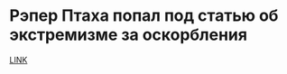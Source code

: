 # Рэпер Птаха попал под статью об экстремизме за оскорбления



[LINK](https://varlamov.ru/1935371.html)